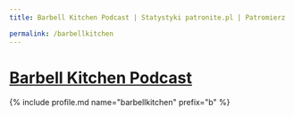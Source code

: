 ```yaml
---
title: Barbell Kitchen Podcast | Statystyki patronite.pl | Patromierz

permalink: /barbellkitchen
---
```


# [Barbell Kitchen Podcast](https://patronite.pl/barbellkitchen)

{% include profile.md name="barbellkitchen" prefix="b" %}
